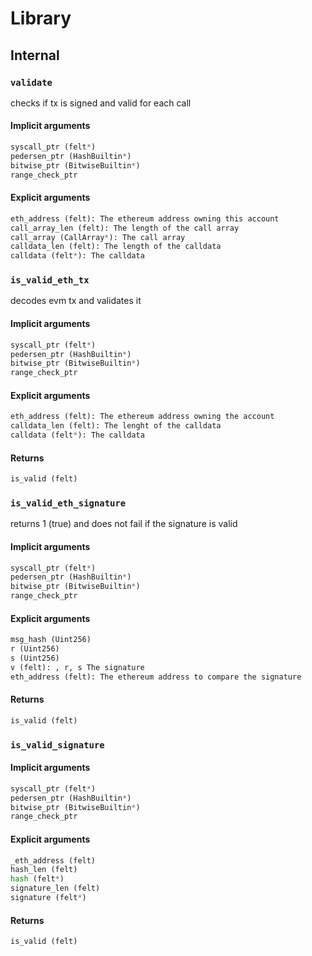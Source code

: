 



# Library

## Internal

### `validate`
  
checks if tx is signed and valid for each call
#### Implicit arguments
  
```python  
syscall_ptr (felt*)  
pedersen_ptr (HashBuiltin*)  
bitwise_ptr (BitwiseBuiltin*)  
range_check_ptr  
```
#### Explicit arguments
  
```python  
eth_address (felt): The ethereum address owning this account  
call_array_len (felt): The length of the call array  
call_array (CallArray*): The call array  
calldata_len (felt): The length of the calldata  
calldata (felt*): The calldata  
```
### `is_valid_eth_tx`
  
decodes evm tx and validates it
#### Implicit arguments
  
```python  
syscall_ptr (felt*)  
pedersen_ptr (HashBuiltin*)  
bitwise_ptr (BitwiseBuiltin*)  
range_check_ptr  
```
#### Explicit arguments
  
```python  
eth_address (felt): The ethereum address owning the account  
calldata_len (felt): The lenght of the calldata  
calldata (felt*): The calldata  
```
#### Returns
  
```python  
is_valid (felt)  
```
### `is_valid_eth_signature`
  
returns 1 (true) and does not fail if the signature is valid
#### Implicit arguments
  
```python  
syscall_ptr (felt*)  
pedersen_ptr (HashBuiltin*)  
bitwise_ptr (BitwiseBuiltin*)  
range_check_ptr  
```
#### Explicit arguments
  
```python  
msg_hash (Uint256)  
r (Uint256)  
s (Uint256)  
v (felt): , r, s The signature  
eth_address (felt): The ethereum address to compare the signature  
```
#### Returns
  
```python  
is_valid (felt)  
```
### `is_valid_signature`
  

#### Implicit arguments
  
```python  
syscall_ptr (felt*)  
pedersen_ptr (HashBuiltin*)  
bitwise_ptr (BitwiseBuiltin*)  
range_check_ptr  
```
#### Explicit arguments
  
```python  
_eth_address (felt)  
hash_len (felt)  
hash (felt*)  
signature_len (felt)  
signature (felt*)  
```
#### Returns
  
```python  
is_valid (felt)  
```